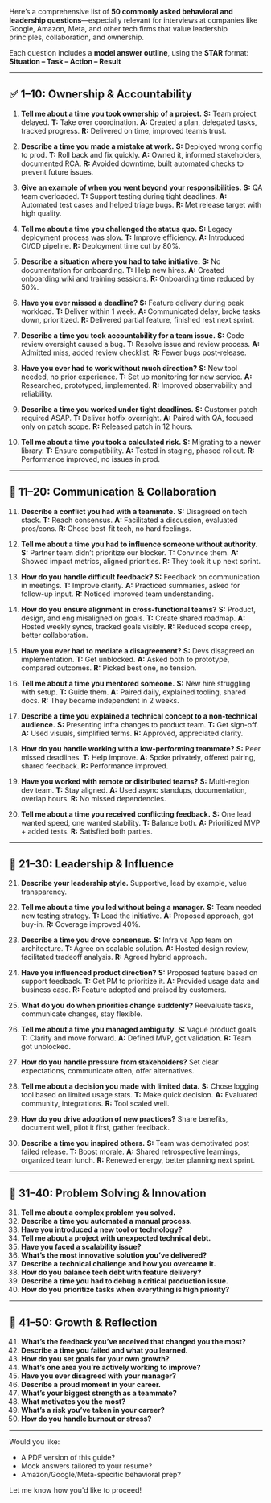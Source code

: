 Here’s a comprehensive list of **50 commonly asked behavioral and leadership questions**—especially relevant for interviews at companies like Google, Amazon, Meta, and other tech firms that value leadership principles, collaboration, and ownership.

Each question includes a **model answer outline**, using the **STAR** format:
**Situation – Task – Action – Result**

---

## ✅ **1–10: Ownership & Accountability**

1. **Tell me about a time you took ownership of a project.**
   **S:** Team project delayed.
   **T:** Take over coordination.
   **A:** Created a plan, delegated tasks, tracked progress.
   **R:** Delivered on time, improved team’s trust.

2. **Describe a time you made a mistake at work.**
   **S:** Deployed wrong config to prod.
   **T:** Roll back and fix quickly.
   **A:** Owned it, informed stakeholders, documented RCA.
   **R:** Avoided downtime, built automated checks to prevent future issues.

3. **Give an example of when you went beyond your responsibilities.**
   **S:** QA team overloaded.
   **T:** Support testing during tight deadlines.
   **A:** Automated test cases and helped triage bugs.
   **R:** Met release target with high quality.

4. **Tell me about a time you challenged the status quo.**
   **S:** Legacy deployment process was slow.
   **T:** Improve efficiency.
   **A:** Introduced CI/CD pipeline.
   **R:** Deployment time cut by 80%.

5. **Describe a situation where you had to take initiative.**
   **S:** No documentation for onboarding.
   **T:** Help new hires.
   **A:** Created onboarding wiki and training sessions.
   **R:** Onboarding time reduced by 50%.

6. **Have you ever missed a deadline?**
   **S:** Feature delivery during peak workload.
   **T:** Deliver within 1 week.
   **A:** Communicated delay, broke tasks down, prioritized.
   **R:** Delivered partial feature, finished rest next sprint.

7. **Describe a time you took accountability for a team issue.**
   **S:** Code review oversight caused a bug.
   **T:** Resolve issue and review process.
   **A:** Admitted miss, added review checklist.
   **R:** Fewer bugs post-release.

8. **Have you ever had to work without much direction?**
   **S:** New tool needed, no prior experience.
   **T:** Set up monitoring for new service.
   **A:** Researched, prototyped, implemented.
   **R:** Improved observability and reliability.

9. **Describe a time you worked under tight deadlines.**
   **S:** Customer patch required ASAP.
   **T:** Deliver hotfix overnight.
   **A:** Paired with QA, focused only on patch scope.
   **R:** Released patch in 12 hours.

10. **Tell me about a time you took a calculated risk.**
    **S:** Migrating to a newer library.
    **T:** Ensure compatibility.
    **A:** Tested in staging, phased rollout.
    **R:** Performance improved, no issues in prod.

---

## 💬 **11–20: Communication & Collaboration**

11. **Describe a conflict you had with a teammate.**
    **S:** Disagreed on tech stack.
    **T:** Reach consensus.
    **A:** Facilitated a discussion, evaluated pros/cons.
    **R:** Chose best-fit tech, no hard feelings.

12. **Tell me about a time you had to influence someone without authority.**
    **S:** Partner team didn’t prioritize our blocker.
    **T:** Convince them.
    **A:** Showed impact metrics, aligned priorities.
    **R:** They took it up next sprint.

13. **How do you handle difficult feedback?**
    **S:** Feedback on communication in meetings.
    **T:** Improve clarity.
    **A:** Practiced summaries, asked for follow-up input.
    **R:** Noticed improved team understanding.

14. **How do you ensure alignment in cross-functional teams?**
    **S:** Product, design, and eng misaligned on goals.
    **T:** Create shared roadmap.
    **A:** Hosted weekly syncs, tracked goals visibly.
    **R:** Reduced scope creep, better collaboration.

15. **Have you ever had to mediate a disagreement?**
    **S:** Devs disagreed on implementation.
    **T:** Get unblocked.
    **A:** Asked both to prototype, compared outcomes.
    **R:** Picked best one, no tension.

16. **Tell me about a time you mentored someone.**
    **S:** New hire struggling with setup.
    **T:** Guide them.
    **A:** Paired daily, explained tooling, shared docs.
    **R:** They became independent in 2 weeks.

17. **Describe a time you explained a technical concept to a non-technical audience.**
    **S:** Presenting infra changes to product team.
    **T:** Get sign-off.
    **A:** Used visuals, simplified terms.
    **R:** Approved, appreciated clarity.

18. **How do you handle working with a low-performing teammate?**
    **S:** Peer missed deadlines.
    **T:** Help improve.
    **A:** Spoke privately, offered pairing, shared feedback.
    **R:** Performance improved.

19. **Have you worked with remote or distributed teams?**
    **S:** Multi-region dev team.
    **T:** Stay aligned.
    **A:** Used async standups, documentation, overlap hours.
    **R:** No missed dependencies.

20. **Tell me about a time you received conflicting feedback.**
    **S:** One lead wanted speed, one wanted stability.
    **T:** Balance both.
    **A:** Prioritized MVP + added tests.
    **R:** Satisfied both parties.

---

## 🎯 **21–30: Leadership & Influence**

21. **Describe your leadership style.**
    Supportive, lead by example, value transparency.

22. **Tell me about a time you led without being a manager.**
    **S:** Team needed new testing strategy.
    **T:** Lead the initiative.
    **A:** Proposed approach, got buy-in.
    **R:** Coverage improved 40%.

23. **Describe a time you drove consensus.**
    **S:** Infra vs App team on architecture.
    **T:** Agree on scalable solution.
    **A:** Hosted design review, facilitated tradeoff analysis.
    **R:** Agreed hybrid approach.

24. **Have you influenced product direction?**
    **S:** Proposed feature based on support feedback.
    **T:** Get PM to prioritize it.
    **A:** Provided usage data and business case.
    **R:** Feature adopted and praised by customers.

25. **What do you do when priorities change suddenly?**
    Reevaluate tasks, communicate changes, stay flexible.

26. **Tell me about a time you managed ambiguity.**
    **S:** Vague product goals.
    **T:** Clarify and move forward.
    **A:** Defined MVP, got validation.
    **R:** Team got unblocked.

27. **How do you handle pressure from stakeholders?**
    Set clear expectations, communicate often, offer alternatives.

28. **Tell me about a decision you made with limited data.**
    **S:** Chose logging tool based on limited usage stats.
    **T:** Make quick decision.
    **A:** Evaluated community, integrations.
    **R:** Tool scaled well.

29. **How do you drive adoption of new practices?**
    Share benefits, document well, pilot it first, gather feedback.

30. **Describe a time you inspired others.**
    **S:** Team was demotivated post failed release.
    **T:** Boost morale.
    **A:** Shared retrospective learnings, organized team lunch.
    **R:** Renewed energy, better planning next sprint.

---

## 🧠 **31–40: Problem Solving & Innovation**

31. **Tell me about a complex problem you solved.**
32. **Describe a time you automated a manual process.**
33. **Have you introduced a new tool or technology?**
34. **Tell me about a project with unexpected technical debt.**
35. **Have you faced a scalability issue?**
36. **What’s the most innovative solution you’ve delivered?**
37. **Describe a technical challenge and how you overcame it.**
38. **How do you balance tech debt with feature delivery?**
39. **Describe a time you had to debug a critical production issue.**
40. **How do you prioritize tasks when everything is high priority?**

---

## 🚀 **41–50: Growth & Reflection**

41. **What’s the feedback you’ve received that changed you the most?**
42. **Describe a time you failed and what you learned.**
43. **How do you set goals for your own growth?**
44. **What’s one area you’re actively working to improve?**
45. **Have you ever disagreed with your manager?**
46. **Describe a proud moment in your career.**
47. **What’s your biggest strength as a teammate?**
48. **What motivates you the most?**
49. **What’s a risk you’ve taken in your career?**
50. **How do you handle burnout or stress?**

---

Would you like:

* A PDF version of this guide?
* Mock answers tailored to your resume?
* Amazon/Google/Meta-specific behavioral prep?

Let me know how you'd like to proceed!
